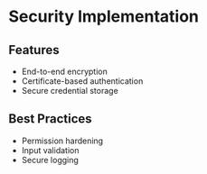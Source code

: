 # Security Implementation

## Features
- End-to-end encryption
- Certificate-based authentication
- Secure credential storage

## Best Practices
- Permission hardening
- Input validation
- Secure logging

